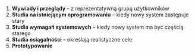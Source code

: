 1. **Wywiady i przeglądy** – z reprezentatywną grupą użytkowników
2. **Studia na istniejącym oprogramowaniu** – kiedy nowy system zastępuje stary
3. **Studia wymagań systemowych** – kiedy nowy system ma być częścią starego
4. **Studia osiągalności** – określają realistyczne cele
5. **Prototypowanie**
